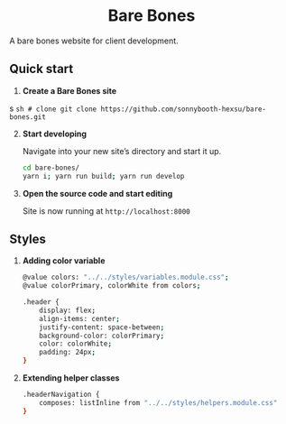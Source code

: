 <h1 align="center">
  Bare Bones
</h1>

<p>A bare bones website for client development.</p>

## Quick start

1.  **Create a Bare Bones site**

s
`sh # clone git clone https://github.com/sonnybooth-hexsu/bare-bones.git`

2.  **Start developing**

    Navigate into your new site’s directory and start it up.

    ```sh
    cd bare-bones/
    yarn i; yarn run build; yarn run develop
    ```

3.  **Open the source code and start editing**

    Site is now running at `http://localhost:8000`

## Styles

1.  **Adding color variable**

    ```sh
    @value colors: "../../styles/variables.module.css";
    @value colorPrimary, colorWhite from colors;

    .header {
        display: flex;
        align-items: center;
        justify-content: space-between;
        background-color: colorPrimary;
        color: colorWhite;
        padding: 24px;
    }
    ```

2.  **Extending helper classes**

    ```sh
    .headerNavigation {
        composes: listInline from "../../styles/helpers.module.css"
    }
    ```
